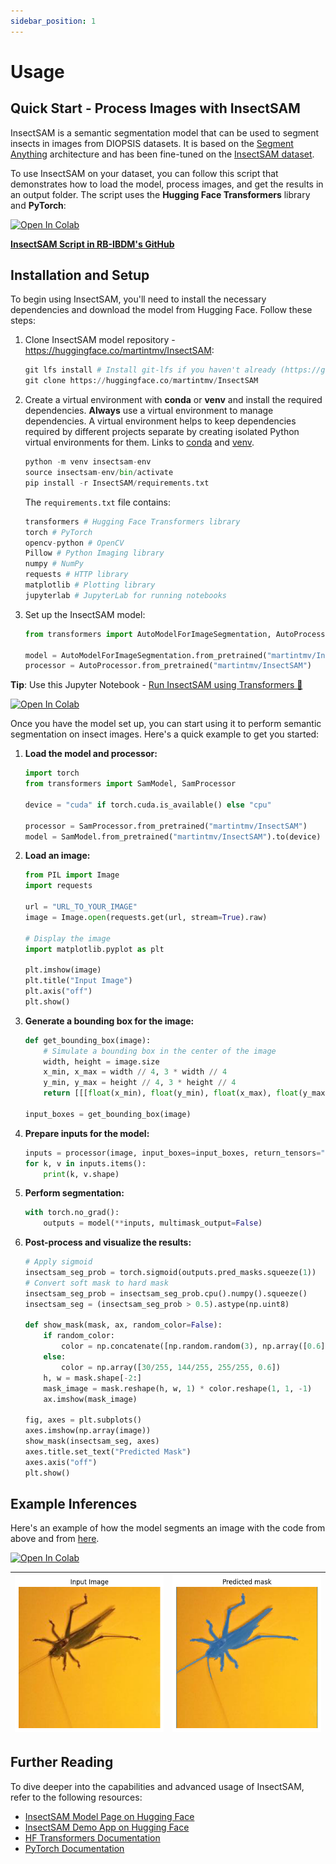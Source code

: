 ```yaml
---
sidebar_position: 1
---
```

# Usage

## Quick Start - Process Images with InsectSAM

InsectSAM is a semantic segmentation model that can be used to segment insects in images from DIOPSIS datasets. It is based on the [Segment Anything](https://segment-anything.com) architecture and has been fine-tuned on the [InsectSAM dataset](https://huggingface.co/datasets/martintmv/rb-ibdm-l).

To use InsectSAM on your dataset, you can follow this script that demonstrates how to load the model, process images, and get the results in an output folder. The script uses the **Hugging Face Transformers** library and **PyTorch**:

<a href="https://colab.research.google.com/github/martintmv-git/RB-IBDM/blob/main/Image%20Processing%20Scripts/InsectSAM/insectsam_script.ipynb" target="_parent">
  <img src="https://colab.research.google.com/assets/colab-badge.svg" alt="Open In Colab"/>
</a>

**[InsectSAM Script in RB-IBDM's GitHub](https://github.com/martintmv-git/RB-IBDM/tree/main/Image%20Processing%20Scripts/InsectSAM)**

## Installation and Setup

To begin using InsectSAM, you'll need to install the necessary dependencies and download the model from Hugging Face. Follow these steps:

1. Clone InsectSAM model repository - https://huggingface.co/martintmv/InsectSAM:

   ```python
   git lfs install # Install git-lfs if you haven't already (https://git-lfs.com)
   git clone https://huggingface.co/martintmv/InsectSAM 
   ```

2. Create a virtual environment with **conda** or **venv** and install the required dependencies. **Always** use a virtual environment to manage dependencies. A virtual environment helps to keep dependencies required by different projects separate by creating isolated Python virtual environments for them. Links to [conda](https://conda.io/projects/conda/en/latest/user-guide/install/index.html) and [venv](https://docs.python.org/3/library/venv.html).

   ```python
   python -m venv insectsam-env
   source insectsam-env/bin/activate
   pip install -r InsectSAM/requirements.txt
   ```

   The `requirements.txt` file contains:
   
      ```python
      transformers # Hugging Face Transformers library
      torch # PyTorch
      opencv-python # OpenCV
      Pillow # Python Imaging library
      numpy # NumPy
      requests # HTTP library
      matplotlib # Plotting library
      jupyterlab # JupyterLab for running notebooks
      ```

3. Set up the InsectSAM model:

   ```python
   from transformers import AutoModelForImageSegmentation, AutoProcessor

   model = AutoModelForImageSegmentation.from_pretrained("martintmv/InsectSAM")
   processor = AutoProcessor.from_pretrained("martintmv/InsectSAM")
   ```

**Tip**: Use this Jupyter Notebook - [Run InsectSAM using Transformers 🤗](https://github.com/martintmv-git/RB-IBDM/blob/main/InsectSAM/Run_InsectSAM_Inference_Transformers.ipynb)

<a href="https://colab.research.google.com/github/martintmv-git/RB-IBDM/blob/main/InsectSAM/Run_InsectSAM_Inference_Transformers.ipynb" target="_parent">
  <img src="https://colab.research.google.com/assets/colab-badge.svg" alt="Open In Colab"/>
</a>

Once you have the model set up, you can start using it to perform semantic segmentation on insect images. Here's a quick example to get you started:

1. **Load the model and processor:**
   ```python
   import torch
   from transformers import SamModel, SamProcessor

   device = "cuda" if torch.cuda.is_available() else "cpu"

   processor = SamProcessor.from_pretrained("martintmv/InsectSAM")
   model = SamModel.from_pretrained("martintmv/InsectSAM").to(device)
   ```

2. **Load an image:**
   ```python
   from PIL import Image
   import requests

   url = "URL_TO_YOUR_IMAGE"
   image = Image.open(requests.get(url, stream=True).raw)

   # Display the image
   import matplotlib.pyplot as plt

   plt.imshow(image)
   plt.title("Input Image")
   plt.axis("off")
   plt.show()
   ```

3. **Generate a bounding box for the image:**
   ```python
   def get_bounding_box(image):
       # Simulate a bounding box in the center of the image
       width, height = image.size
       x_min, x_max = width // 4, 3 * width // 4
       y_min, y_max = height // 4, 3 * height // 4
       return [[[float(x_min), float(y_min), float(x_max), float(y_max)]]]

   input_boxes = get_bounding_box(image)
   ```

4. **Prepare inputs for the model:**
   ```python
   inputs = processor(image, input_boxes=input_boxes, return_tensors="pt").to(device)
   for k, v in inputs.items():
       print(k, v.shape)
   ```
5. **Perform segmentation:**
   ```python
   with torch.no_grad():
       outputs = model(**inputs, multimask_output=False)
   ```

6. **Post-process and visualize the results:**
   ```python
   # Apply sigmoid
   insectsam_seg_prob = torch.sigmoid(outputs.pred_masks.squeeze(1))
   # Convert soft mask to hard mask
   insectsam_seg_prob = insectsam_seg_prob.cpu().numpy().squeeze()
   insectsam_seg = (insectsam_seg_prob > 0.5).astype(np.uint8)

   def show_mask(mask, ax, random_color=False):
       if random_color:
           color = np.concatenate([np.random.random(3), np.array([0.6])], axis=0)
       else:
           color = np.array([30/255, 144/255, 255/255, 0.6])
       h, w = mask.shape[-2:]
       mask_image = mask.reshape(h, w, 1) * color.reshape(1, 1, -1)
       ax.imshow(mask_image)

   fig, axes = plt.subplots()
   axes.imshow(np.array(image))
   show_mask(insectsam_seg, axes)
   axes.title.set_text("Predicted Mask")
   axes.axis("off")
   plt.show()
   ```


## Example Inferences

Here's an example of how the model segments an image with the code from above and from [here](https://github.com/martintmv-git/RB-IBDM/blob/main/InsectSAM/Run_InsectSAM_Inference_Transformers.ipynb).

<a href="https://colab.research.google.com/github/martintmv-git/RB-IBDM/blob/main/InsectSAM/Run_InsectSAM_Inference_Transformers.ipynb" target="_parent">
  <img src="https://colab.research.google.com/assets/colab-badge.svg" alt="Open In Colab"/>
</a>

| ![Inference 1](../../static/img/inference1.png) | ![Inference 2](../../static/img/inference2.png) |
|:--------------------------------------------------:|:--------------------------------------------------:|

## Further Reading

To dive deeper into the capabilities and advanced usage of InsectSAM, refer to the following resources:

- [InsectSAM Model Page on Hugging Face](https://huggingface.co/martintmv/InsectSAM)
- [InsectSAM Demo App on Hugging Face](https://huggingface.co/spaces/martintmv/InsectSAM)
- [HF Transformers Documentation](https://huggingface.co/transformers/)
- [PyTorch Documentation](https://pytorch.org/docs/stable/index.html)